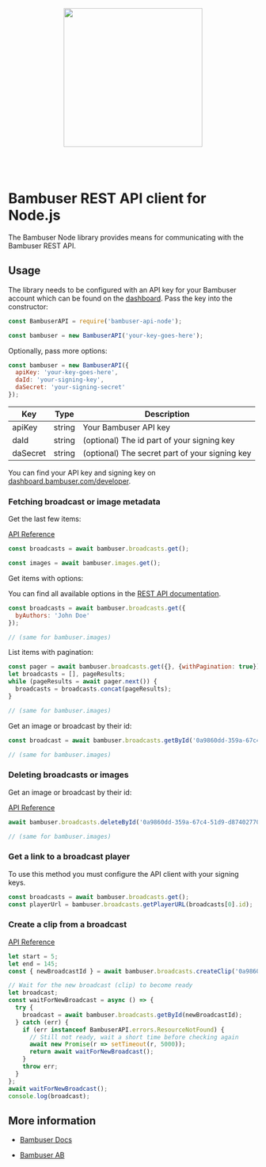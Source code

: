<div>
  <br/><br />
  <p align="center">
    <a href="https://bambuser.com" target="_blank" align="center">
        <img src="https://bambuser.com/wp-content/themes/bambuser/assets/images/logos/bambuser-logo-horizontal-black.png" width="280">
    </a>
  </p>
  <br /><br />
  <h1>Bambuser REST API client for Node.js</h1>
</div>

The Bambuser Node library provides means for communicating with the Bambuser REST API.

## Usage

The library needs to be configured with an API key for your Bambuser account which can be found on the [dashboard](https://dashboard.bambuser.com/developer). Pass the key into the constructor:

```javascript
const BambuserAPI = require('bambuser-api-node');

const bambuser = new BambuserAPI('your-key-goes-here');
```

Optionally, pass more options:

```javascript
const bambuser = new BambuserAPI({
  apiKey: 'your-key-goes-here',
  daId: 'your-signing-key',
  daSecret: 'your-signing-secret'
});
```

| Key | Type | Description |
| -------- | ------ | --- |
| apiKey   | string | Your Bambuser API key |
| daId     | string | (optional) The id part of your signing key |
| daSecret | string | (optional) The secret part of your signing key |

You can find your API key and signing key on [dashboard.bambuser.com/developer](https://dashboard.bambuser.com/developer).


### Fetching broadcast or image metadata

Get the last few items:

[API Reference](https://bambuser.com/docs/api/get-broadcast-metadata/)

```javascript
const broadcasts = await bambuser.broadcasts.get();

const images = await bambuser.images.get();
```

Get items with options:

You can find all available options in the [REST API documentation](https://bambuser.com/docs/api/get-broadcast-metadata/).

```javascript
const broadcasts = await bambuser.broadcasts.get({
  byAuthors: 'John Doe'
});

// (same for bambuser.images)
```

List items with pagination:

```javascript
const pager = await bambuser.broadcasts.get({}, {withPagination: true});
let broadcasts = [], pageResults;
while (pageResults = await pager.next()) {
  broadcasts = broadcasts.concat(pageResults);
}

// (same for bambuser.images)
```

Get an image or broadcast by their id:

```javascript
const broadcast = await bambuser.broadcasts.getById('0a9860dd-359a-67c4-51d9-d87402770319');

// (same for bambuser.images)
```

### Deleting broadcasts or images

Get an image or broadcast by their id:

[API Reference](https://bambuser.com/docs/api/removing-media/)

```javascript
await bambuser.broadcasts.deleteById('0a9860dd-359a-67c4-51d9-d87402770319');

// (same for bambuser.images)
```

### Get a link to a broadcast player

To use this method you must configure the API client with your signing keys.

```javascript
const broadcasts = await bambuser.broadcasts.get();
const playerUrl = bambuser.broadcasts.getPlayerURL(broadcasts[0].id);
```

### Create a clip from a broadcast

[API Reference](https://bambuser.com/docs/api/create-clips/)

```javascript
let start = 5;
let end = 145;
const { newBroadcastId } = await bambuser.broadcasts.createClip('0a9860dd-359a-67c4-51d9-d87402770319', start, end);

// Wait for the new broadcast (clip) to become ready
let broadcast;
const waitForNewBroadcast = async () => {
  try {
    broadcast = await bambuser.broadcasts.getById(newBroadcastId);
  } catch (err) {
    if (err instanceof BambuserAPI.errors.ResourceNotFound) {
      // Still not ready, wait a short time before checking again
      await new Promise(r => setTimeout(r, 5000));
      return await waitForNewBroadcast();
    }
    throw err;
  }
};
await waitForNewBroadcast();
console.log(broadcast);
```

## More information

* [Bambuser Docs](https://bambuser.com/docs)

* [Bambuser AB](https://bambuser.com)
